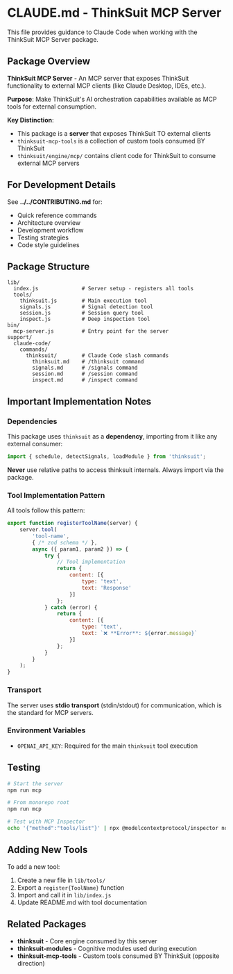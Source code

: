 # CLAUDE.md - ThinkSuit MCP Server

This file provides guidance to Claude Code when working with the ThinkSuit MCP Server package.

## Package Overview

**ThinkSuit MCP Server** - An MCP server that exposes ThinkSuit functionality to external MCP clients (like Claude Desktop, IDEs, etc.).

**Purpose**: Make ThinkSuit's AI orchestration capabilities available as MCP tools for external consumption.

**Key Distinction**:
- This package is a **server** that exposes ThinkSuit TO external clients
- `thinksuit-mcp-tools` is a collection of custom tools consumed BY ThinkSuit
- `thinksuit/engine/mcp/` contains client code for ThinkSuit to consume external MCP servers

## For Development Details

See **../../CONTRIBUTING.md** for:
- Quick reference commands
- Architecture overview
- Development workflow
- Testing strategies
- Code style guidelines

## Package Structure

```
lib/
  index.js              # Server setup - registers all tools
  tools/
    thinksuit.js        # Main execution tool
    signals.js          # Signal detection tool
    session.js          # Session query tool
    inspect.js          # Deep inspection tool
bin/
  mcp-server.js         # Entry point for the server
support/
  claude-code/
    commands/
      thinksuit/        # Claude Code slash commands
        thinksuit.md    # /thinksuit command
        signals.md      # /signals command
        session.md      # /session command
        inspect.md      # /inspect command
```

## Important Implementation Notes

### Dependencies

This package uses `thinksuit` as a **dependency**, importing from it like any external consumer:

```javascript
import { schedule, detectSignals, loadModule } from 'thinksuit';
```

**Never** use relative paths to access thinksuit internals. Always import via the package.

### Tool Implementation Pattern

All tools follow this pattern:

```javascript
export function registerToolName(server) {
    server.tool(
        'tool-name',
        { /* zod schema */ },
        async ({ param1, param2 }) => {
            try {
                // Tool implementation
                return {
                    content: [{
                        type: 'text',
                        text: 'Response'
                    }]
                };
            } catch (error) {
                return {
                    content: [{
                        type: 'text',
                        text: `❌ **Error**: ${error.message}`
                    }]
                };
            }
        }
    );
}
```

### Transport

The server uses **stdio transport** (stdin/stdout) for communication, which is the standard for MCP servers.

### Environment Variables

- `OPENAI_API_KEY`: Required for the main `thinksuit` tool execution

## Testing

```bash
# Start the server
npm run mcp

# From monorepo root
npm run mcp

# Test with MCP Inspector
echo '{"method":"tools/list"}' | npx @modelcontextprotocol/inspector node bin/mcp-server.js
```

## Adding New Tools

To add a new tool:

1. Create a new file in `lib/tools/`
2. Export a `register{ToolName}` function
3. Import and call it in `lib/index.js`
4. Update README.md with tool documentation

## Related Packages

- **thinksuit** - Core engine consumed by this server
- **thinksuit-modules** - Cognitive modules used during execution
- **thinksuit-mcp-tools** - Custom tools consumed BY ThinkSuit (opposite direction)
